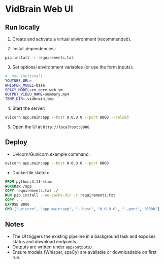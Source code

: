 VidBrain Web UI
================

Run locally
-----------

1) Create and activate a virtual environment (recommended).

2) Install dependencies:

```bash
pip install -r requirements.txt
```

3) Set optional environment variables (or use the form inputs):

```bash
# .env (optional)
YOUTUBE_URL=
WHISPER_MODEL=base
SPACY_MODEL=en_core_web_sm
OUTPUT_VIDEO_NAME=summary.mp4
TEMP_DIR=.vidbrain_tmp
```

4) Start the server:

```bash
uvicorn app.main:app --host 0.0.0.0 --port 8000 --reload
```

5) Open the UI at `http://localhost:8000`.


Deploy
------

- Uvicorn/Gunicorn example command:

```bash
uvicorn app.main:app --host 0.0.0.0 --port 8000
```

- Dockerfile sketch:

```dockerfile
FROM python:3.11-slim
WORKDIR /app
COPY requirements.txt ./
RUN pip install --no-cache-dir -r requirements.txt
COPY . .
EXPOSE 8000
CMD ["uvicorn", "app.main:app", "--host", "0.0.0.0", "--port", "8000"]
```

Notes
-----

- The UI triggers the existing pipeline in a background task and exposes status and download endpoints.
- Outputs are written under `app/outputs/`.
- Ensure models (Whisper, spaCy) are available or downloadable on first run.

